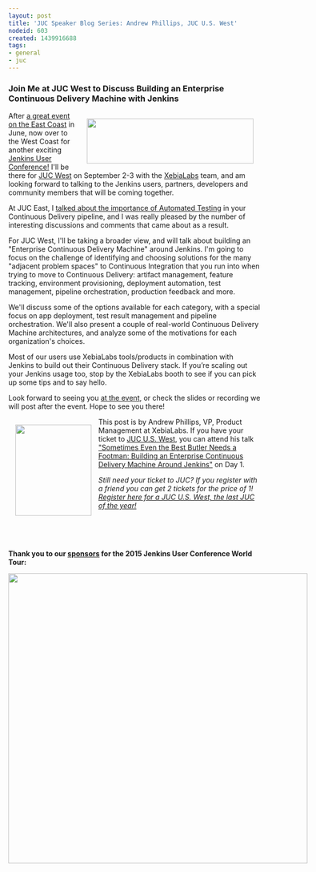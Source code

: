 ```yaml
---
layout: post
title: 'JUC Speaker Blog Series: Andrew Phillips, JUC U.S. West'
nodeid: 603
created: 1439916688
tags:
- general
- juc
---
```

<p><h3>Join Me at JUC West to Discuss Building an Enterprise Continuous Delivery Machine with Jenkins</h3></p>

<div style="float:right; margin:1em">
<img src="http://blog.xebialabs.com/wp-content/uploads/2015/05/JUc.png" width=333 height=90>
</div>

<p>After <a href="https://www.cloudbees.com/jenkins/juc-2015/us-east">a great event on the East Coast</a> in June, now over to the West Coast for another exciting <a href="https://www.cloudbees.com/jenkins/juc-2015/">Jenkins User Conference!</a> I'll be there for <a href="https://www.cloudbees.com/jenkins/juc-2015/us-west">JUC West</a> on September 2-3 with the <a href="http://www.xebialabs.com/">XebiaLabs</a> team, and am looking forward to talking to the Jenkins users, partners, developers and community members that will be coming together.</p>

<p>At JUC East, I <a href="https://www.youtube.com/embed/NMZOnsEuums">talked about the importance of Automated Testing</a> in your Continuous Delivery pipeline, and I was really pleased by the number of interesting discussions and comments that came about as a result.</p>

<p>For JUC West, I'll be taking a broader view, and will talk about building an "Enterprise Continuous Delivery Machine" around Jenkins. I'm going to focus on the challenge of identifying and choosing solutions for the many "adjacent problem spaces" to Continuous Integration that you run into when trying to move to Continuous Delivery: artifact management, feature tracking, environment provisioning, deployment automation, test management, pipeline orchestration, production feedback and more.</p>

<p>We'll discuss some of the options available for each category, with a special focus on app deployment, test result management and pipeline orchestration. We'll also present a couple of real-world Continuous Delivery Machine architectures, and analyze some of the motivations for each organization's choices.</p>

<p>Most of our users use XebiaLabs tools/products in combination with Jenkins to build out their Continuous Delivery stack. If you’re scaling out your Jenkins usage too, stop by the XebiaLabs booth to see if you can pick up some tips and to say hello.</p>

<p>Look forward to seeing you <a href="https://www.cloudbees.com/jenkins/juc-2015/abstracts/us-west/01-03-1400">at the event</a>, or check the slides or recording we will post after the event. Hope to see  you there!</p>

<div style="float:left; margin:1em">
<img src="http://jenkins-ci.org/sites/default/files/images/phillips_0.jpg" width=152 height=182>
</div>

<p>This post is by Andrew Phillips, VP, Product Management at XebiaLabs. If you have your ticket to <a href="https://www.cloudbees.com/jenkins/juc-2015/us-west">JUC U.S. West</a>, you can attend his talk <a href="https://www.cloudbees.com/jenkins/juc-2015/abstracts/us-west/01-03-1400">"Sometimes Even the Best Butler Needs a Footman: Building an Enterprise Continuous Delivery Machine Around Jenkins"</a> on Day 1.</p>

<p><i>Still need your ticket to JUC? If you register with a friend you can get 2 tickets for the price of 1! <a href="https://www.cloudbees.com/jenkins/juc-2015/us-west">Register here for a JUC U.S. West, the last JUC of the year!</a></i></p>

<br><br><br>
<p><b>Thank you to our <a href="http://www.cloudbees.com/jenkins/juc-2015/sponsors">sponsors</a> for the 2015 Jenkins User Conference World Tour:</p></b>

<div style="float:left; margin:0em">
<img src="http://jenkins-ci.org/sites/default/files/images/sponsors-06032015-02_0.png" width=598 height=579>
</div>
